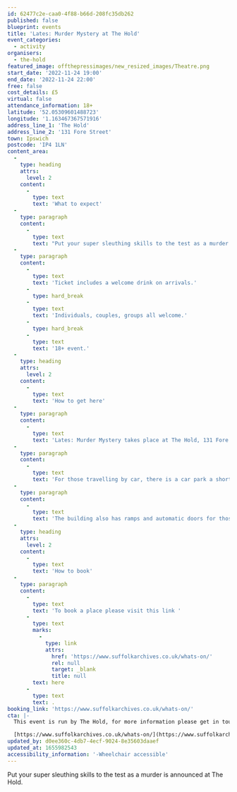 ```yaml
---
id: 62477c2e-caa0-4f88-b66d-208fc35db262
published: false
blueprint: events
title: 'Lates: Murder Mystery at The Hold'
event_categories:
  - activity
organisers:
  - the-hold
featured_image: offthepressimages/new_resized_images/Theatre.png
start_date: '2022-11-24 19:00'
end_date: '2022-11-24 22:00'
free: false
cost_details: £5
virtual: false
attendance_information: 18+
latitude: '52.05309601488723'
longitude: '1.163467367571916'
address_line_1: 'The Hold'
address_line_2: '131 Fore Street'
town: Ipswich
postcode: 'IP4 1LN'
content_area:
  -
    type: heading
    attrs:
      level: 2
    content:
      -
        type: text
        text: 'What to expect'
  -
    type: paragraph
    content:
      -
        type: text
        text: "Put your super sleuthing skills to the test as a murder is announced at The Hold. Follow the evidence, question the witnesses and decide who you will accuse in this evening of lies, deception and murder!\_"
  -
    type: paragraph
    content:
      -
        type: text
        text: 'Ticket includes a welcome drink on arrivals.'
      -
        type: hard_break
      -
        type: text
        text: 'Individuals, couples, groups all welcome.'
      -
        type: hard_break
      -
        type: text
        text: '18+ event.'
  -
    type: heading
    attrs:
      level: 2
    content:
      -
        type: text
        text: 'How to get here'
  -
    type: paragraph
    content:
      -
        type: text
        text: 'Lates: Murder Mystery takes place at The Hold, 131 Fore Street, Ipswich.'
  -
    type: paragraph
    content:
      -
        type: text
        text: 'For those travelling by car, there is a car park a short walk from the venue next to the student halls.'
  -
    type: paragraph
    content:
      -
        type: text
        text: 'The building also has ramps and automatic doors for those with accessibility needs.'
  -
    type: heading
    attrs:
      level: 2
    content:
      -
        type: text
        text: 'How to book'
  -
    type: paragraph
    content:
      -
        type: text
        text: 'To book a place please visit this link '
      -
        type: text
        marks:
          -
            type: link
            attrs:
              href: 'https://www.suffolkarchives.co.uk/whats-on/'
              rel: null
              target: _blank
              title: null
        text: here
      -
        type: text
        text: .
booking_link: 'https://www.suffolkarchives.co.uk/whats-on/'
cta: |-
  This event is run by The Hold, for more information please get in touch via:

  [https://www.suffolkarchives.co.uk/whats-on/](https://www.suffolkarchives.co.uk/whats-on/)
updated_by: d0ee360c-4db7-4ecf-9024-8e35603daaef
updated_at: 1655982543
accessibility_information: '-Wheelchair accessible'
---
```

Put your super sleuthing skills to the test as a murder is announced at The Hold.